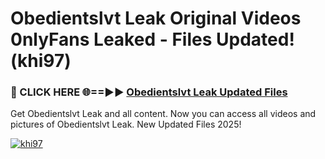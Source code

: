 # Obedientslvt Leak Original Videos 0nlyFans Leaked - Files Updated! (khi97)

<h3>🔴 CLICK HERE 🌐==►► <a href="https://tinyurl.com/ehrbuxhb" rel="nofollow">Obedientslvt Leak Updated Files</a></h3>

Get Obedientslvt Leak and all content. Now you can access all videos and pictures of Obedientslvt Leak. New Updated Files 2025!

[![khi97](https://i.imgur.com/lVYEuWS.gif)](https://tinyurl.com/ehrbuxhb)
